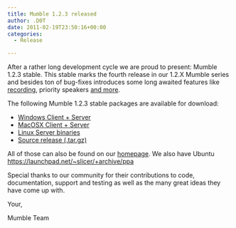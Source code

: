 ```yaml
---
title: Mumble 1.2.3 released
author: .D0T
date: 2011-02-19T23:50:16+00:00
categories:
  - Release

---
```

After a rather long development cycle we are proud to present: Mumble 1.2.3 stable. This stable marks the fourth release in our 1.2.X Mumble series and besides ton of bug-fixes introduces some long awaited features like [recording][2], priority speakers [and more][3].

<!--more-->



The following Mumble 1.2.3 stable packages are available for download:

  * [Windows Client + Server][4]
  * [MacOSX Client + Server][5]
  * [Linux Server binaries][6]
  * [Source release (.tar.gz)][7]

All of those can also be found on our [homepage][8]. We also have Ubuntu https://launchpad.net/~slicer/+archive/ppa

Special thanks to our community for their contributions to code, documentation, support and testing as well as the many great ideas they have come up with.

Your,

Mumble Team

 [2]: http://blog.mumble.info/for-the-record/
 [3]: https://wiki.mumble.info/wiki/1.2.3
 [4]: http://sourceforge.net/projects/mumble/files/Mumble/1.2.3/mumble-1.2.3.msi/download
 [5]: http://sourceforge.net/projects/mumble/files/Mumble/1.2.3/Mumble-1.2.3.dmg/download
 [6]: http://sourceforge.net/projects/mumble/files/Mumble/1.2.3/murmur-static_x86-1.2.3.tar.bz2/download
 [7]: http://sourceforge.net/projects/mumble/files/Mumble/1.2.3/mumble-1.2.3.tar.gz/download
 [8]: https://www.mumble.info
